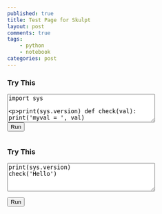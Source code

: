 ```yaml
---
published: true
title: Test Page for Skulpt
layout: post
comments: true
tags:
    - python
    - notebook
categories: post
--- 
```

<link rel="stylesheet" type="text/css" media="all" href="/resources/skulpt/css/codemirror.css">
<link rel="stylesheet" type="text/css" media="all" href="/resources/skulpt/css/solarized.css">

<script src="/resources/skulpt/js/codemirrorepl.js" type="text/javascript"></script>
<script src="/resources/skulpt/js/skulpt.min.js" type="text/javascript"></script>
<script src="/resources/skulpt/js/skulpt-stdlib.js" type="text/javascript"></script>
<script src="/resources/skulpt/js/python.js" type="text/javascript"></script>
<!--script src="/resources/skulpt/js/env/editor1.js" type="text/javascript"></script-->



<style type='text/css'>
    .CodeMirror { width: 90%; height: auto; border: 1px solid black; }
    .Output { width: 90%; height: auto; border: 0px; }
</style>

### Try This
<form name='python_run_form'>
<textarea id="yourcode1" cols="40" rows="4" name='python_edit'>
import sys

print(sys.version)
def check(val):
    print('myval = ', val)
</textarea><br />
<button type="button" id="button1" name="python_run">Run</button>
<pre id="output1" class='Output' name='python_output'></pre>
<div id="mycanvas1" name='python_canvas'></div>
</form>

### Try This
<form name='python_run_form'>
<textarea id="yourcode2" cols="40" rows="4" name='python_edit'>
print(sys.version)
check('Hello')
</textarea><br />

<button type="button" id="button2" name="python_run">Run</button>
<pre id="output2" class='Output' name='python_output'></pre>
<div id="mycanvas2" name='python_canvas'></div>
</form>


<script>
$(document).ready(function () {

function builtinRead(x) {
    if (Sk.builtinFiles === undefined || Sk.builtinFiles["files"][x] === undefined)
        throw "File not found: '" + x + "'";
    return Sk.builtinFiles["files"][x];
}


function runit(mypre, mycanvas, editor) {
   //var prog = document.getElementById("yourcode" + prefix).value;
   var prog = editor.getValue();

   function outf(text) {
      mypre.innerHTML = mypre.innerHTML + text;
   }
   mypre.innerHTML = '';
   Sk.pre = mypre.id
   Sk.configure({output:outf, read:builtinRead, retainglobals: true, __future__: Sk.python3});
   (Sk.TurtleGraphics || (Sk.TurtleGraphics = {})).target = mycanvas.id
   var myPromise = Sk.misceval.asyncToPromise(function() {
       return Sk.importMainWithBody("<stdin>", false, prog, true);
   });
   myPromise.then(function(mod) {
       console.log('success');
   },
       function(err) {
       console.log(err.toString());
   });
}

$('[name="python_edit"]').each(function(idx) {
   console.log('On editors ' + idx)
   var editor = CodeMirror.fromTextArea(elt, { lineNumbers: true });
   elt.data('CodeMirrorInstance', editor);
   // var myInstance = $('code').data('CodeMirrorInstance');
});

$('[name="python_run"]').click(function() { 
   console.log('On python_run' + idx)
  //alert($(this).id);
  myform = $(this).closest('[name="python_run_form"]');
  //myeditor = myform.find('[name="python_edit"]').next('.CodeMirror').get(0)
  myeditor = myform.find('[name="python_edit"]').data('CodeMirrorInstance')
  mypre = myform.find('[name="python_output"]').first()
  mycanvas = myform.find('[name="python_canvas"]').first()
  runit(mypre, mycanvs, myeditor)
  // var editor = document.querySelector('.CodeMirror').CodeMirror;
});

//    editor.focus();
console.log('document ready');
});
</script>
